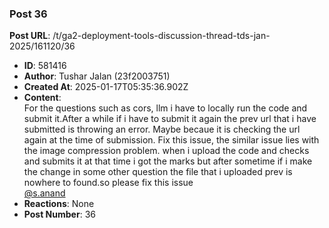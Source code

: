 ### Post 36
**Post URL**: /t/ga2-deployment-tools-discussion-thread-tds-jan-2025/161120/36
- **ID**: 581416
- **Author**: Tushar Jalan  (23f2003751)
- **Created At**: 2025-01-17T05:35:36.902Z
- **Content**:  
  For the questions such as cors, llm i have to locally run the code and submit it.After a while if i have to submit it again the prev url that i have submitted is throwing an error. Maybe becaue it is checking the url again at the time of submission. Fix this issue, the similar issue lies with the image compression problem. when i upload the code and checks and submits it at that time i got the marks but after sometime if i make the change in some other question the file that i uploaded prev is nowhere to found.so please fix this issue<br>
<a class="mention" href="/u/s.anand">@s.anand</a>
- **Reactions**: None
- **Post Number**: 36

